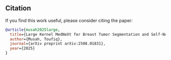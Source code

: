## Citation

If you find this work useful, please consider citing the paper:

```bibtex
@article{musah2025large,
  title={Large Kernel MedNeXt for Breast Tumor Segmentation and Self-Normalizing Network for pCR Classification in Magnetic Resonance Images},
  author={Musah, Toufiq},
  journal={arXiv preprint arXiv:2508.01831},
  year={2025}
}
```